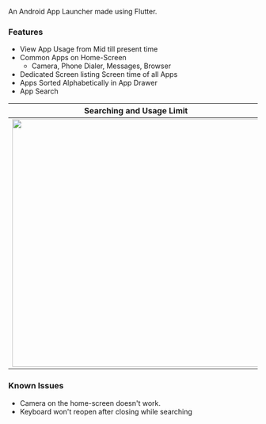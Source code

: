 An Android App Launcher made using Flutter.

### Features

- View App Usage from Mid till present time
- Common Apps on Home-Screen
  - Camera, Phone Dialer, Messages, Browser
- Dedicated Screen listing Screen time of all Apps
- Apps Sorted Alphabetically in App Drawer
- App Search

| Searching and Usage Limit | Checking App Usage|
|--- |--- |
| [<img src="https://github.com/user-attachments/assets/381e0221-20b0-4d80-85ab-f98345d9fae5" height=500/>](https://github.com/user-attachments/assets/381e0221-20b0-4d80-85ab-f98345d9fae5) | [<img src="https://github.com/user-attachments/assets/5aa31ac0-0b61-4eda-b8e7-6979a17beb22" height=500/>](https://github.com/user-attachments/assets/5aa31ac0-0b61-4eda-b8e7-6979a17beb22) |

### Known Issues

- Camera on the home-screen doesn't work.
- Keyboard won't reopen after closing while searching
